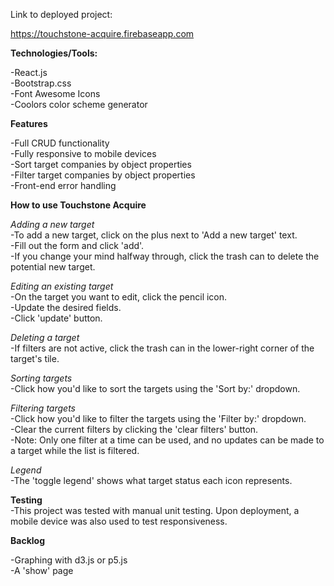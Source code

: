Link to deployed project:  

https://touchstone-acquire.firebaseapp.com

**Technologies/Tools:**

-React.js  
-Bootstrap.css  
-Font Awesome Icons  
-Coolors color scheme generator  


**Features**  

-Full CRUD functionality  
-Fully responsive to mobile devices  
-Sort target companies by object properties  
-Filter target companies by object properties  
-Front-end error handling  

**How to use Touchstone Acquire**  

*Adding a new target*  
-To add a new target, click on the plus next to 'Add a new target' text.  
-Fill out the form and click 'add'.  
-If you change your mind halfway through, click the trash can to delete the potential new target.  

*Editing an existing target*  
-On the target you want to edit, click the pencil icon.  
-Update the desired fields.  
-Click 'update' button.  

*Deleting a target*  
-If filters are not active, click the trash can in the lower-right corner of the target's tile.

*Sorting targets*  
-Click how you'd like to sort the targets using the 'Sort by:' dropdown.  

*Filtering targets*  
-Click how you'd like to filter the targets using the 'Filter by:' dropdown.  
-Clear the current filters by clicking the 'clear filters' button.  
-Note: Only one filter at a time can be used, and no updates can be made to a target while the list is filtered.  

*Legend*  
-The 'toggle legend' shows what target status each icon represents.  

**Testing**  
-This project was tested with manual unit testing.  Upon deployment, a mobile device was also used to test responsiveness.  

**Backlog**  

-Graphing with d3.js or p5.js  
-A 'show' page
